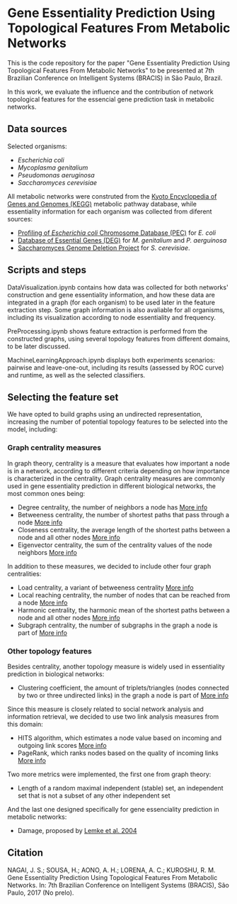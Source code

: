 # Gene Essentiality Prediction Using Topological Features From Metabolic Networks

This is the code repository for the paper "Gene Essentiality Prediction Using Topological Features From Metabolic Networks" to be presented at 7th Brazilian Conference on Intelligent Systems (BRACIS) in São Paulo, Brazil.

In this work, we evaluate the influence and the contribution of network topological features for the essencial gene prediction task in metabolic networks.

## Data sources

Selected organisms:

- *Escherichia coli*
- *Mycoplasma genitalium*
- *Pseudomonas aeruginosa*
- *Saccharomyces cerevisiae*

All metabolic networks were construted from the [Kyoto Encyclopedia of Genes and Genomes (KEGG)](https://www.genome.jp/kegg/) metabolic pathway database, while essentiality information for each organism was collected from diferent sources:
- [Profiling of *Escherichia coli* Chromosome Database (PEC)](https://shigen.nig.ac.jp/ecoli/pec/) for *E. coli* 
- [Database of Essential Genes (DEG)](http://www.essentialgene.org/) for *M. genitalium* and *P. aerguinosa*
- [Saccharomyces Genome Deletion Project](http://www-sequence.stanford.edu/group/yeast_deletion_project/deletions3.html) for *S. cerevisiae*. 

## Scripts and steps

DataVisualization.ipynb contains how data was collected for both networks' construction and gene essentiality information, and how these data are integrated in a graph (for each organism) to be used later in the feature extraction step. Some graph information is also avaliable for all organisms, including its visualization according to node essentiality and frequency.

PreProcessing.ipynb shows feature extraction is performed from the constructed graphs, using several topology features from different domains, to be later discussed.

MachineLearningApproach.ipynb displays both experiments scenarios: pairwise and leave-one-out, including its results (assessed by ROC curve) and runtime, as well as the selected classifiers.

## Selecting the feature set

We have opted to build graphs using an undirected representation, increasing the number of potential topology features to be selected into the model, including:

### Graph centrality measures

In graph theory, centrality is a measure that evaluates how important a node is in a network, according to different criteria depending on how importance is characterized in the centrality. Graph centrality measures are commonly used in gene essentiality prediction in different biological networks, the most common ones being:

- Degree centrality, the number of neighbors a node has [More info](https://networkx.github.io/documentation/stable/reference/algorithms/generated/networkx.algorithms.centrality.degree_centrality.html#networkx.algorithms.centrality.degree_centrality)
- Betweeness centrality, the number of shortest paths that pass through a node [More info](https://networkx.github.io/documentation/stable/reference/algorithms/generated/networkx.algorithms.centrality.betweenness_centrality.html#networkx.algorithms.centrality.betweenness_centrality)
- Closeness centrality, the average length of the shortest paths between a node and all other nodes [More info](https://networkx.github.io/documentation/stable/reference/algorithms/generated/networkx.algorithms.centrality.closeness_centrality.html#networkx.algorithms.centrality.closeness_centrality)
- Eigenvector centrality, the sum of the centrality values of the node neighbors [More info](https://networkx.github.io/documentation/stable/reference/algorithms/generated/networkx.algorithms.centrality.eigenvector_centrality.html#networkx.algorithms.centrality.eigenvector_centrality)

In addition to these measures, we decided to include other four graph centralities:

- Load centrality, a variant of betweeness centrality [More info](https://networkx.github.io/documentation/stable/reference/algorithms/generated/networkx.algorithms.centrality.load_centrality.html#networkx.algorithms.centrality.load_centrality)
- Local reaching centrality, the number of nodes that can be reached from a node [More info](https://networkx.github.io/documentation/stable/reference/algorithms/generated/networkx.algorithms.centrality.local_reaching_centrality.html#networkx.algorithms.centrality.local_reaching_centrality)
- Harmonic centrality, the harmonic mean of the shortest paths between a node and all other nodes [More info](https://networkx.github.io/documentation/stable/reference/algorithms/generated/networkx.algorithms.centrality.harmonic_centrality.html#networkx.algorithms.centrality.harmonic_centrality)
- Subgraph centrality, the number of subgraphs in the graph a node is part of [More info](https://networkx.github.io/documentation/stable/reference/algorithms/generated/networkx.algorithms.centrality.subgraph_centrality.html#networkx.algorithms.centrality.subgraph_centrality)

### Other topology features

Besides centrality, another topology measure is widely used in essentiality prediction in biological networks:

- Clustering coefficient, the amount of triplets/triangles (nodes connected by two or three undirected links) in the graph a node is part of [More info](https://networkx.github.io/documentation/stable/reference/algorithms/generated/networkx.algorithms.cluster.clustering.html#networkx.algorithms.cluster.clustering)

Since this measure is closely related to social network analysis and information retrieval, we decided to use two link analysis measures from this domain:

- HITS algorithm, which estimates a node value based on incoming and outgoing link scores [More info](https://networkx.github.io/documentation/stable/reference/algorithms/generated/networkx.algorithms.link_analysis.hits_alg.hits.html#networkx.algorithms.link_analysis.hits_alg.hits)
- PageRank, which ranks nodes based on the quality of incoming links [More info](https://networkx.github.io/documentation/stable/reference/algorithms/generated/networkx.algorithms.link_analysis.pagerank_alg.pagerank.html#networkx.algorithms.link_analysis.pagerank_alg.pagerank)

Two more metrics were implemented, the first one from graph theory:

- Length of a random maximal independent (stable) set, an independent set that is not a subset of any other independent set

And the last one designed specifically for gene essenciality prediction in metabolic networks:

- Damage, proposed by [Lemke et al. 2004](https://pdfs.semanticscholar.org/6530/2a07106438acb8e6d59891e3907f3915d8db.pdf)

## Citation

NAGAI, J. S.; SOUSA, H.; AONO, A. H.; LORENA, A. C.; KUROSHU, R. M. Gene Essentiality Prediction Using Topological Features From Metabolic Networks. In: 7th Brazilian Conference on Intelligent Systems (BRACIS), São Paulo, 2017 (No prelo).

